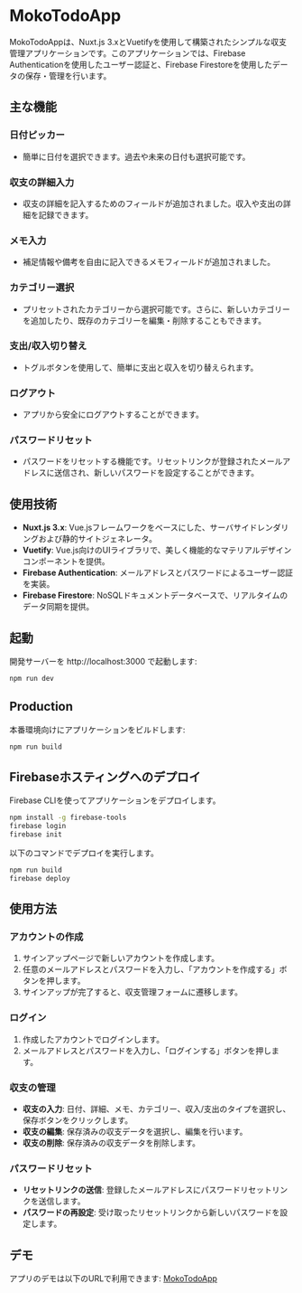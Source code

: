 
# MokoTodoApp

MokoTodoAppは、Nuxt.js 3.xとVuetifyを使用して構築されたシンプルな収支管理アプリケーションです。このアプリケーションでは、Firebase Authenticationを使用したユーザー認証と、Firebase Firestoreを使用したデータの保存・管理を行います。

## 主な機能

### 日付ピッカー
- 簡単に日付を選択できます。過去や未来の日付も選択可能です。

### 収支の詳細入力
- 収支の詳細を記入するためのフィールドが追加されました。収入や支出の詳細を記録できます。

### メモ入力
- 補足情報や備考を自由に記入できるメモフィールドが追加されました。

### カテゴリー選択
- プリセットされたカテゴリーから選択可能です。さらに、新しいカテゴリーを追加したり、既存のカテゴリーを編集・削除することもできます。

### 支出/収入切り替え
- トグルボタンを使用して、簡単に支出と収入を切り替えられます。

### ログアウト
- アプリから安全にログアウトすることができます。

### パスワードリセット
- パスワードをリセットする機能です。リセットリンクが登録されたメールアドレスに送信され、新しいパスワードを設定することができます。

## 使用技術

- **Nuxt.js 3.x**: Vue.jsフレームワークをベースにした、サーバサイドレンダリングおよび静的サイトジェネレータ。
- **Vuetify**: Vue.js向けのUIライブラリで、美しく機能的なマテリアルデザインコンポーネントを提供。
- **Firebase Authentication**: メールアドレスとパスワードによるユーザー認証を実装。
- **Firebase Firestore**: NoSQLドキュメントデータベースで、リアルタイムのデータ同期を提供。

## 起動

開発サーバーを http://localhost:3000 で起動します:

```bash
npm run dev
```

## Production

本番環境向けにアプリケーションをビルドします:

```bash
npm run build
```

## Firebaseホスティングへのデプロイ

Firebase CLIを使ってアプリケーションをデプロイします。

```bash
npm install -g firebase-tools
firebase login
firebase init
```

以下のコマンドでデプロイを実行します。

```bash
npm run build
firebase deploy
```

## 使用方法

### アカウントの作成
1. サインアップページで新しいアカウントを作成します。
2. 任意のメールアドレスとパスワードを入力し、「アカウントを作成する」ボタンを押します。
3. サインアップが完了すると、収支管理フォームに遷移します。

### ログイン
1. 作成したアカウントでログインします。
2. メールアドレスとパスワードを入力し、「ログインする」ボタンを押します。

### 収支の管理
- **収支の入力**: 日付、詳細、メモ、カテゴリー、収入/支出のタイプを選択し、保存ボタンをクリックします。
- **収支の編集**: 保存済みの収支データを選択し、編集を行います。
- **収支の削除**: 保存済みの収支データを削除します。

### パスワードリセット
- **リセットリンクの送信**: 登録したメールアドレスにパスワードリセットリンクを送信します。
- **パスワードの再設定**: 受け取ったリセットリンクから新しいパスワードを設定します。

## デモ

アプリのデモは以下のURLで利用できます: [MokoTodoApp](https://mokotodoapp-469c4.web.app/login)
